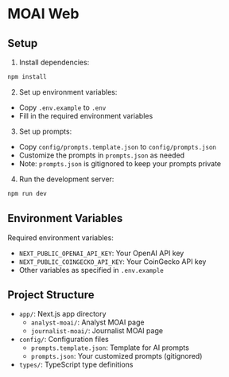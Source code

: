 # MOAI Web

## Setup

1. Install dependencies:
```bash
npm install
```

2. Set up environment variables:
- Copy `.env.example` to `.env`
- Fill in the required environment variables

3. Set up prompts:
- Copy `config/prompts.template.json` to `config/prompts.json`
- Customize the prompts in `prompts.json` as needed
- Note: `prompts.json` is gitignored to keep your prompts private

4. Run the development server:
```bash
npm run dev
```

## Environment Variables

Required environment variables:
- `NEXT_PUBLIC_OPENAI_API_KEY`: Your OpenAI API key
- `NEXT_PUBLIC_COINGECKO_API_KEY`: Your CoinGecko API key
- Other variables as specified in `.env.example`

## Project Structure

- `app/`: Next.js app directory
  - `analyst-moai/`: Analyst MOAI page
  - `journalist-moai/`: Journalist MOAI page
- `config/`: Configuration files
  - `prompts.template.json`: Template for AI prompts
  - `prompts.json`: Your customized prompts (gitignored)
- `types/`: TypeScript type definitions
